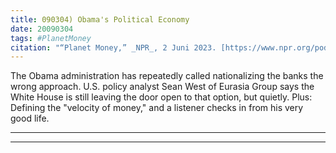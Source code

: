 ```yaml
---
title: 090304) Obama's Political Economy
date: 20090304
tags: #PlanetMoney
citation: "“Planet Money,” _NPR_, 2 Juni 2023. [https://www.npr.org/podcasts/510289/planet-money](https://www.npr.org/podcasts/510289/planet-money) (diakses 4 Juni 2023)."
---
```


The Obama administration has repeatedly called nationalizing the banks the wrong approach. U.S. policy analyst Sean West of Eurasia Group says the White House is still leaving the door open to that option, but quietly. Plus: Defining the "velocity of money," and a listener checks in from his very good life.

----



----
